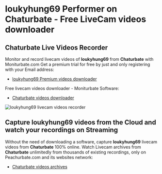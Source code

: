 # loukyhung69 Performer on Chaturbate - Free LiveCam videos downloader

## Chaturbate Live Videos Recorder

Monitor and record livecam videos of **loukyhung69** from **Chaturbate** with Moniturbate.com
Get a premium trial for free by just and only registering with your Email address:
* [loukyhung69 Premium videos downloader](https://moniturbate.com/request-demo-licence-key.html)

Free livecam videos downloader - Moniturbate Software:
* [Chaturbate videos downloader](https://moniturbate.com/moniturbate-download-software.html)

![loukyhung69 livecam videos recorder](https://peachurnet.com/templates/moniturbate-software.png)


## Capture loukyhung69 videos from the Cloud and watch your recordings on Streaming

Without the need of downloading a software, capture **loukyhung69** livecam videos from **Chaturbate** 100% online.
Watch Livecam archives from **Chaturbate** unlimitedly from thousands of existing recordings, only on Peachurbate.com and its websites network:
* [Chaturbate videos archives](https://peachurnet.com/)